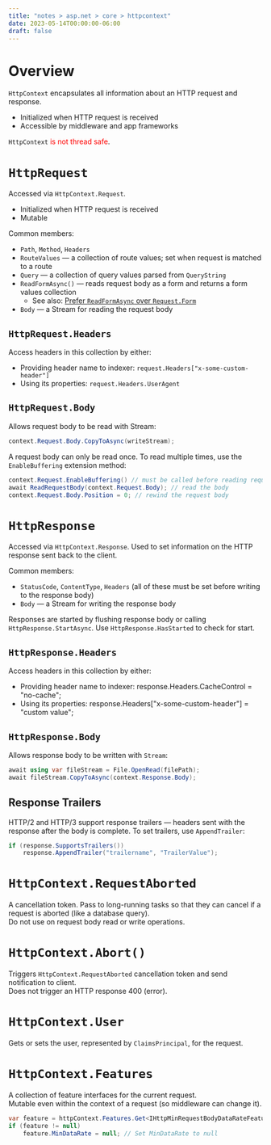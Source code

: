 ```yaml
---
title: "notes > asp.net > core > httpcontext"
date: 2023-05-14T00:00:00-06:00
draft: false
---
```


<style>
    r { color: red }
    o { color: orange }
    g { color: green }
</style>

# Overview
`HttpContext` encapsulates all information about an HTTP request and response.
- Initialized when HTTP request is received
- Accessible by middleware and app frameworks

`HttpContext` <r>is not thread safe</r>.

# `HttpRequest`
Accessed via `HttpContext.Request`.
- Initialized when HTTP request is received
- Mutable
	
Common members:
- `Path`, `Method`, `Headers`
- `RouteValues` — a collection of route values; set when request is matched to a route
- `Query` — a collection of query values parsed from `QueryString`
- `ReadFormAsync()` — reads request body as a form and returns a form values collection
    - See also:  [Prefer `ReadFormAsync` over `Request.Form`](https://learn.microsoft.com/en-us/aspnet/core/fundamentals/best-practices?view=aspnetcore-7.0#prefer-readformasync-over-requestform)
- `Body` — a Stream for reading the request body

## `HttpRequest.Headers`
Access headers in this collection by either:
- Providing header name to indexer:  `request.Headers["x-some-custom-header"]`
- Using its properties:  `request.Headers.UserAgent`

## `HttpRequest.Body`
Allows request body to be read with Stream:
```cs
context.Request.Body.CopyToAsync(writeStream);
```
A request body can only be read once.
To read multiple times, use the `EnableBuffering` extension method:
```cs
context.Request.EnableBuffering() // must be called before reading request body
await ReadRequestBody(context.Request.Body); // read the body
context.Request.Body.Position = 0; // rewind the request body
```

# `HttpResponse`
Accessed via `HttpContext.Response`.
Used to set information on the HTTP response sent back to the client.

Common members:
- `StatusCode`, `ContentType`, `Headers` (all of these must be set before writing to the response body)
- `Body` — a Stream for writing the response body

Responses are started by flushing response body or calling `HttpResponse.StartAsync`.
Use `HttpResponse.HasStarted` to check for start.

## `HttpResponse.Headers`
Access headers in this collection by either:
- Providing header name to indexer:  response.Headers.CacheControl = "no-cache";
- Using its properties:  response.Headers["x-some-custom-header"] = "custom value";

## `HttpResponse.Body`
Allows response body to be written with `Stream`:
```cs
await using var fileStream = File.OpenRead(filePath);
await fileStream.CopyToAsync(context.Response.Body);
```

## Response Trailers
HTTP/2 and HTTP/3 support response trailers — headers sent with the response after the body is complete.
To set trailers, use `AppendTrailer`:
```cs
if (response.SupportsTrailers())
    response.AppendTrailer("trailername", "TrailerValue");
```

# `HttpContext.RequestAborted`
A cancellation token.  Pass to long-running tasks so that they can cancel if a request is aborted (like a database query).  
Do not use on request body read or write operations.

# `HttpContext.Abort()`
Triggers `HttpContext.RequestAborted` cancellation token and send notification to client.  
Does not trigger an HTTP response 400 (error).

# `HttpContext.User`
Gets or sets the user, represented by `ClaimsPrincipal`, for the request.

# `HttpContext.Features`
A collection of feature interfaces for the current request.  
Mutable even within the context of a request (so middleware can change it).
```cs
var feature = httpContext.Features.Get<IHttpMinRequestBodyDataRateFeature>(); // Get a feature from the collection
if (feature != null)
    feature.MinDataRate = null; // Set MinDataRate to null

```